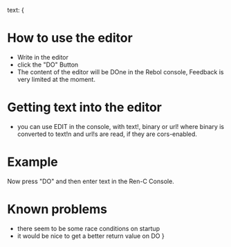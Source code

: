 text: {
# How to use the editor

* Write in the editor
* click the "DO" Button
* The content of the editor will be DOne in the Rebol console, Feedback is very limited at the moment.

# Getting text into the editor

* you can use EDIT in the console, with text!, binary or url! where binary is converted to text!n and url!s are read, if they are cors-enabled.

# Example

Now press "DO" and then enter text<RETURN> in the Ren-C Console.

# Known problems

* there seem to be some race conditions on startup
* it would be nice to get a better return value on DO
}
